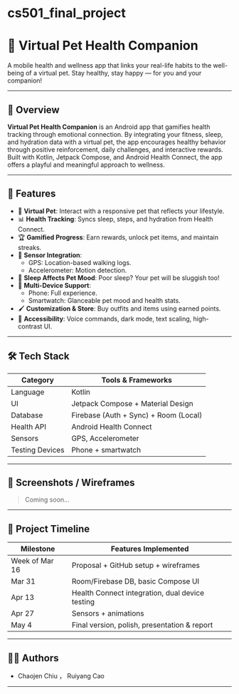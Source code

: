 # cs501_final_project
# 🐾 Virtual Pet Health Companion

A mobile health and wellness app that links your real-life habits to the well-being of a virtual pet. Stay healthy, stay happy — for you and your companion!

---

## 📱 Overview

**Virtual Pet Health Companion** is an Android app that gamifies health tracking through emotional connection. By integrating your fitness, sleep, and hydration data with a virtual pet, the app encourages healthy behavior through positive reinforcement, daily challenges, and interactive rewards. Built with Kotlin, Jetpack Compose, and Android Health Connect, the app offers a playful and meaningful approach to wellness.

---

## 🎯 Features

- 🐶 **Virtual Pet**: Interact with a responsive pet that reflects your lifestyle.
- 📊 **Health Tracking**: Syncs sleep, steps, and hydration from Health Connect.
- 🏆 **Gamified Progress**: Earn rewards, unlock pet items, and maintain streaks.
- 📍 **Sensor Integration**:
  - GPS: Location-based walking logs.
  - Accelerometer: Motion detection.
- 🌙 **Sleep Affects Pet Mood**: Poor sleep? Your pet will be sluggish too!
- 🧭 **Multi-Device Support**: 
  - Phone: Full experience.
  - Smartwatch: Glanceable pet mood and health stats.
- 🖌️ **Customization & Store**: Buy outfits and items using earned points.
- 🌈 **Accessibility**: Voice commands, dark mode, text scaling, high-contrast UI.

---

## 🛠️ Tech Stack

| Category        | Tools & Frameworks                        |
|----------------|-------------------------------------------|
| Language        | Kotlin                                   |
| UI              | Jetpack Compose + Material Design         |
| Database        | Firebase (Auth + Sync) + Room (Local)     |
| Health API      | Android Health Connect                    |
| Sensors         | GPS, Accelerometer     |
| Testing Devices | Phone + smartwatch                        |

---

## 📸 Screenshots / Wireframes

> Coming soon...

---

## 🚧 Project Timeline

| Milestone      | Features Implemented                                      |
|----------------|------------------------------------------------------------|
| Week of Mar 16 | Proposal + GitHub setup + wireframes                      |
| Mar 31         | Room/Firebase DB, basic Compose UI                        |
| Apr 13         | Health Connect integration, dual device testing           |
| Apr 27         | Sensors + animations                             |
| May 4          | Final version, polish, presentation & report              |

---

## 🙋‍♀️ Authors

- Chaojen Chiu ， Ruiyang Cao  

---

